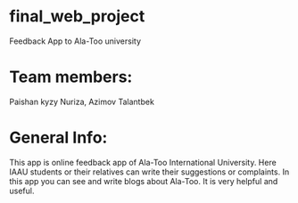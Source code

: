 # final_web_project
Feedback App to Ala-Too university

# Team members:
Paishan kyzy Nuriza,
Azimov Talantbek

# General Info:
This app is online feedback app of Ala-Too International University. Here IAAU students or their relatives can write their suggestions or complaints.
In this app you can see and write blogs about Ala-Too. It is very helpful and useful.
